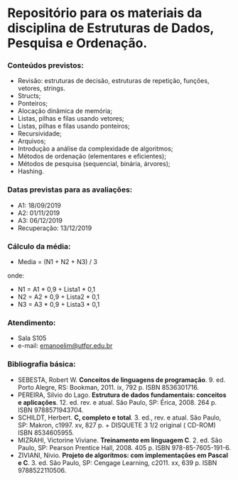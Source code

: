 # Repositório para os materiais da disciplina de Estruturas de Dados, Pesquisa e Ordenação.

### Conteúdos previstos:
- Revisão: estruturas de decisão, estruturas de repetição, funções, vetores, strings.
- Structs;
- Ponteiros;
- Alocação dinâmica de memória;
- Listas, pilhas e filas usando vetores;
- Listas, pilhas e filas usando ponteiros;
- Recursividade;
- Arquivos;
- Introdução a análise da complexidade de algoritmos;
- Métodos de ordenação (elementares e eficientes);
- Métodos de pesquisa (sequencial, binária, árvores);
- Hashing.


### Datas previstas para as avaliações:
- A1: 18/09/2019
- A2: 01/11/2019
- A3: 06/12/2019
- Recuperação: 13/12/2019

### Cálculo da média:
- Media = (N1 + N2 + N3) / 3

onde:
- N1 = A1 * 0,9 + Lista1 * 0,1
- N2 = A2 * 0,9 + Lista2 * 0,1
- N3 = A3 * 0,9 + Lista3 * 0,1

### Atendimento:
- Sala S105
- e-mail: emanoelim@utfpr.edu.br

### Bibliografia básica:
- SEBESTA, Robert W. **Conceitos de linguagens de programação**. 9. ed. Porto Alegre, RS: Bookman, 2011. ix, 792 p. ISBN 8536301716.
- PEREIRA, Silvio do Lago. **Estrutura de dados fundamentais: conceitos e aplicações**. 12. ed. rev. e atual. São Paulo, SP: Érica, 2008. 264 p. ISBN 9788571943704.
- SCHILDT, Herbert. **C, completo e total**. 3. ed., rev. e atual. São Paulo, SP: Makron, c1997. xv, 827 p. + DISQUETE 3 1/2 original ( CD-ROM) ISBN 8534605955.
- MIZRAHI, Victorine Viviane. **Treinamento em linguagem C**. 2. ed. São Paulo, SP: Pearson Prentice Hall, 2008. 405 p. ISBN 978-85-7605-191-6.
- ZIVIANI, Nivio. **Projeto de algorítmos: com implementações em Pascal e C**. 3. ed. São Paulo, SP: Cengage Learning, c2011. xx, 639 p. ISBN 9788522110506. 
